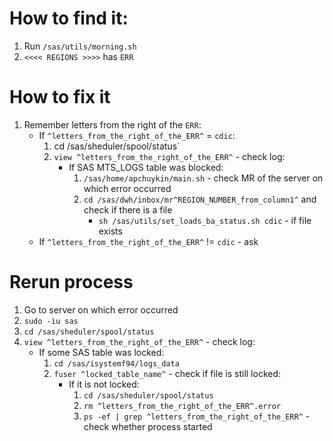 #                  How to find it:

1. Run `/sas/utils/morning.sh`
2. `<<<< REGIONS >>>>` has `ERR`









#                  How to fix it

1. Remember letters from the right of the `ERR`:
    - If `^letters_from_the_right_of_the_ERR^` = `cdic`:
        1. cd /sas/sheduler/spool/status`
        2. `view ^letters_from_the_right_of_the_ERR^` - check log:
            - If SAS MTS_LOGS table was blocked:
                1. `/sas/home/apchuykin/main.sh` - check MR of the server on which error occurred
                2. `cd /sas/dwh/inbox/mr^REGION_NUMBER_from_column1^` and check if there is a file
                    - `sh /sas/utils/set_loads_ba_status.sh cdic` - if file exists
    - If `^letters_from_the_right_of_the_ERR^` != `cdic` - ask









#                  Rerun process

1. Go to server on which error occurred
2. `sudo -iu sas`
3. `cd /sas/sheduler/spool/status`
4. `view ^letters_from_the_right_of_the_ERR^` - check log:
    - If some SAS table was locked:
        1. `cd /sas/isystemf94/logs_data`
        2. `fuser ^locked_table_name^` - check if file is still locked:
            - If it is not locked:
                1. `cd /sas/sheduler/spool/status`
                2. `rm ^letters_from_the_right_of_the_ERR^.error`
                3. `ps -ef | grep ^letters_from_the_right_of_the_ERR^` - check whether process started